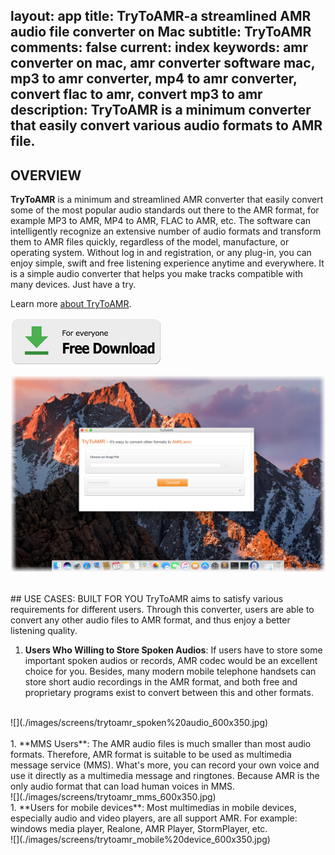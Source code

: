 layout: app
title: TryToAMR-a streamlined AMR audio file converter on Mac
subtitle: TryToAMR
comments: false
current: index
keywords: amr converter on mac, amr converter software mac, mp3 to amr converter, mp4 to amr converter, convert flac to amr, convert mp3 to amr 
description: TryToAMR is a minimum converter that easily convert various audio formats to AMR file.
---


## OVERVIEW


**TryToAMR** is a minimum and streamlined AMR converter that easily convert some of the most popular audio standards out there to the AMR format, for example MP3 to AMR, MP4 to AMR, FLAC to AMR, etc. The software can intelligently recognize an extensive number of audio formats and transform them to AMR files quickly, regardless of the model, manufacture, or operating system. Without log in and registration, or any plug-in, you can enjoy simple, swift and free listening experience anytime and everywhere. It is a simple audio converter that helps you make tracks compatible with many devices. Just have a try.

Learn more [about TryToAMR](./features.html).

[![](../../../asset/images/free-download.png)](./download.html)

<!-- ![](./images/screens/s2_953x525.png) -->
![](./images/screens/trytoamr_screen_overview_1440x900.png)

<br>
## USE CASES: BUILT FOR YOU
TryToAMR aims to satisfy various requirements for different users. Through this converter, users are able to convert any other audio files to AMR format, and thus enjoy a better listening quality.

1. **Users Who Willing to Store Spoken Audios**: If users have to store some important spoken audios or records, AMR codec would be an excellent choice for you. Besides, many modern mobile telephone handsets can store short audio recordings in the AMR format, and both free and proprietary programs exist to convert between this and other formats.
<br>
![](./images/screens/trytoamr_spoken%20audio_600x350.jpg)
<br>
<br>
1. **MMS Users**: The AMR audio files is much smaller than most audio formats. Therefore, AMR format is suitable to be used as multimedia message service (MMS). What's more, you can record your own voice and use it directly as a multimedia message and ringtones. Because AMR is the only audio format that can load human voices in MMS.
<br>
![](./images/screens/trytoamr_mms_600x350.jpg)
<br>
1. **Users for mobile devices**: Most multimedias in mobile devices, especially audio and video players, are all support AMR. For example: windows media player, Realone, AMR Player, StormPlayer, etc. 
<br>
![](./images/screens/trytoamr_mobile%20device_600x350.jpg)
<br>

  
